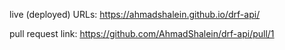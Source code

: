 live (deployed) URLs: https://ahmadshalein.github.io/drf-api/

pull request link: https://github.com/AhmadShalein/drf-api/pull/1
